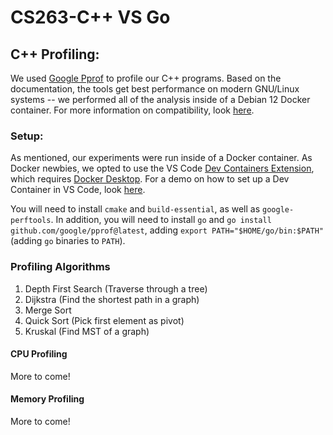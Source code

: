 # CS263-C++ VS Go

## C++ Profiling:
We used [Google Pprof](https://github.com/google/pprof) to profile our C++ programs. Based on the documentation, the tools get best performance on modern GNU/Linux systems -- we performed all of the analysis inside of a Debian 12 Docker container. For more information on compatibility, look [here](https://github.com/gperftools/gperftools/blob/master/INSTALL).  

### Setup:
As mentioned, our experiments were run inside of a Docker container. As Docker newbies, we opted to use the VS Code [Dev Containers Extension](https://marketplace.visualstudio.com/items?itemName=ms-vscode-remote.remote-containers), which requires [Docker Desktop](https://www.docker.com/products/docker-desktop/). For a demo on how to set up a Dev Container in VS Code, look [here](https://www.youtube.com/watch?v=b1RavPr_878).  

You will need to install `cmake` and `build-essential`, as well as `google-perftools`. In addition, you will need to install `go` and `go install github.com/google/pprof@latest`, adding `export PATH="$HOME/go/bin:$PATH"` (adding `go` binaries to `PATH`).

### Profiling Algorithms
1. Depth First Search (Traverse through a tree)
2. Dijkstra (Find the shortest path in a graph)
3. Merge Sort
4. Quick Sort (Pick first element as pivot)  
5. Kruskal (Find MST of a graph)

#### CPU Profiling
More to come!

#### Memory Profiling
More to come!

